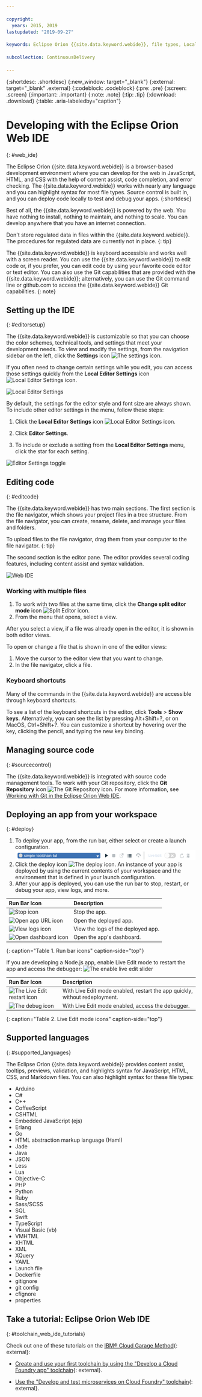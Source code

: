 ```yaml
---

copyright:
  years: 2015, 2019
lastupdated: "2019-09-27"

keywords: Eclipse Orion {{site.data.keyword.webide}}, file types, Local Editor Settings icon, edit code, deploy apps, supported languages

subcollection: ContinuousDelivery

---
```


{:shortdesc: .shortdesc}
{:new_window: target="_blank"}
{:external: target="_blank" .external}
{:codeblock: .codeblock}
{:pre: .pre}
{:screen: .screen}
{:important: .important}
{:note: .note}
{:tip: .tip}
{:download: .download}
{:table: .aria-labeledby="caption"}

# Developing with the Eclipse Orion Web IDE
{: #web_ide}

The Eclipse Orion {{site.data.keyword.webide}} is a browser-based development environment where you can develop for the web in JavaScript, HTML, and CSS with the help of content assist, code completion, and error checking. The {{site.data.keyword.webide}} works with nearly any language and you can highlight syntax for most file types. Source control is built in, and you can deploy code locally to test and debug your apps.
{:shortdesc}

Best of all, the {{site.data.keyword.webide}} is powered by the web. You have nothing to install, nothing to maintain, and nothing to scale. You can develop anywhere that you have an internet connection.

Don't store regulated data in files within the {{site.data.keyword.webide}}. The procedures for regulated data are currently not in place.
{: tip}

The {{site.data.keyword.webide}} is keyboard accessible and works well with a screen reader. You can use the {{site.data.keyword.webide}} to edit code or, if you prefer, you can edit code by using your favorite code editor or text editor. You can also use the Git capabilities that are provided with the {{site.data.keyword.webide}}; alternatively, you can use the Git command line or github.com to access the {{site.data.keyword.webide}} Git capabilities.
{: note}

## Setting up the IDE
{: #editorsetup}

The {{site.data.keyword.webide}} is customizable so that you can choose the color schemes, technical tools, and settings that meet your development needs. To view and modify the settings, from the navigation sidebar on the left, click the **Settings** icon <img class="inline" src="images/webide_settings_icon_light_small.png"  alt="The settings icon">.

If you often need to change certain settings while you edit, you can access those settings quickly from the **Local Editor Settings** icon <img class="inline" src="images/webide_local_settings_icon_light_small.png"  alt="Local Editor Settings icon">.

![Local Editor Settings](images/webide_local_editor_settings_light.png)

By default, the settings for the editor style and font size are always shown. To include other editor settings in the menu, follow these steps:

1. Click the **Local Editor Settings** icon <img class="inline" src="images/webide_local_settings_icon_light_small.png"  alt="Local Editor Settings icon">.

2. Click **Editor Settings**.

3. To include or exclude a setting from the **Local Editor Settings** menu, click the star for each setting.

![Editor Settings toggle](images/webide_editor_settings_toggle_light.png)


## Editing code
{: #editcode}

The {{site.data.keyword.webide}} has two main sections. The first section is the file navigator, which shows your project files in a tree structure. From the file navigator, you can create, rename, delete, and manage your files and folders.

To upload files to the file navigator, drag them from your computer to the file navigator.
{: tip}

The second section is the editor pane. The editor provides several coding features, including content assist and syntax validation.

![Web IDE](images/webide_light.png)

### Working with multiple files
1. To work with two files at the same time, click the **Change split editor mode** icon <img class="inline" src="images/webide_split_editor_icon_light_small.png"  alt="Split Editor icon">.
2. From the menu that opens, select a view.

 After you select a view, if a file was already open in the editor, it is shown in both editor views.

 To open or change a file that is shown in one of the editor views:
 1. Move the cursor to the editor view that you want to change.
 2. In the file navigator, click a file.

### Keyboard shortcuts
Many of the commands in the {{site.data.keyword.webide}} are accessible through keyboard shortcuts.

To see a list of the keyboard shortcuts in the editor, click **Tools** > **Show keys**. Alternatively, you can see the list by pressing Alt+Shift+?, or on MacOS, Ctrl+Shift+?. You can customize a shortcut by hovering over the key, clicking the pencil, and typing the new key binding.

## Managing source code
{: #sourcecontrol}

The {{site.data.keyword.webide}} is integrated with source code management tools. To work with your Git repository, click the **Git Repository** icon <img class="inline" src="images/webide_git_icon_light_small.png"  alt="The Git Repository icon">.  For more information, see [Working with Git in the Eclipse Orion Web IDE](/docs/services/ContinuousDelivery?topic=ContinuousDelivery-git_web_ide#git_web_ide).

## Deploying an app from your workspace
{: #deploy}

1. To deploy your app, from the run bar, either select or create a launch configuration.
   ![Run bar](images/webide_runbar_light.png)   
1. Click the deploy icon <img class="inline" src="images/webide_deploy_button_light_small.png"  alt="The deploy icon">. An instance of your app is deployed by using the current contents of your workspace and the environment that is defined in your launch configuration.
2. After your app is deployed, you can use the run bar to stop, restart, or debug your app, view logs, and more.

| Run Bar Icon | Description | 
|:-----------------|:-----------------|
| ![Stop icon](images/stop_button.png) | Stop the app. |
| ![Open app URL icon](images/open_app_url.png) | Open the deployed app. |
| ![View logs icon](images/view_logs.png) | View the logs of the deployed app. |
| ![Open dashboard icon](images/open_dashboard.png) | Open the app's dashboard. |
{: caption="Table 1. Run bar icons" caption-side="top"}

If you are developing a Node.js app, enable Live Edit mode to restart the app and access the debugger: ![The enable live edit slider](images/enable_live_edit.png)

| Run Bar Icon | Description | 
|:-----------------|:-----------------|
| ![The Live Edit restart icon](images/live_edit_restart.png) | With Live Edit mode enabled, restart the app quickly, without redeployment. |
| ![The debug icon](images/debug_icon.png) | With Live Edit mode enabled, access the debugger. |
{: caption="Table 2. Live Edit mode icons" caption-side="top"}

## Supported languages
{: #supported_languages}

The Eclipse Orion {{site.data.keyword.webide}} provides content assist, tooltips, previews, validation, and highlights syntax for JavaScript, HTML, CSS, and Markdown files. You can also highlight syntax for these file types:

* Arduino
* C#
* C++
* CoffeeScript
* CSHTML
* Embedded JavaScript (ejs)
* Erlang
* Go
* HTML abstraction markup language (Haml)
* Jade
* Java
* JSON
* Less  
* Lua  
* Objective-C
* PHP
* Python
* Ruby
* Sass/SCSS
* SQL
* Swift
* TypeScript
* Visual Basic (vb)
* VMHTML
* XHTML
* XML
* XQuery
* YAML
* Launch file 	
* Dockerfile
* gitignore
* git config
* cfignore
* properties

## Take a tutorial: Eclipse Orion Web IDE
{: #toolchain_web_ide_tutorials}

Check out one of these tutorials on the [IBM&reg; Cloud Garage Method](https://www.ibm.com/cloud/garage){: external}:

  * [Create and use your first toolchain by using the "Develop a Cloud Foundry app" toolchain](https://www.ibm.com/cloud/garage/tutorials/introduce-develop-cloud-foundry-app-toolchain){: external}.

  * [Use the "Develop and test microservices on Cloud Foundry" toolchain](https://www.ibm.com/cloud/garage/tutorials/use-develop-test-microservices-on-cloud-foundry-toolchain){: external}. 

